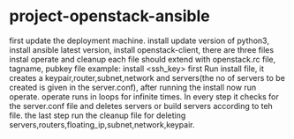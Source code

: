 # project-openstack-ansible
first update the deployment machine.
install update version of python3,
install ansible latest version,
install openstack-client,
there are three files instal operate and cleanup
each file should extend with openstack.rc file, tagname, pubkey file 
example: install <openrc> <tag> <ssh_key>
first Run install file,
 it creates a keypair,router,subnet,network and servers(the no of servers to be created is given in the server.conf), 
after running the install now run operate.
operate runs in loops for infinite times. In every step it checks for the server.conf file and deletes servers or build servers according to teh file.
the last step run the cleanup file for deleting servers,routers,floating_ip,subnet,network,keypair.

